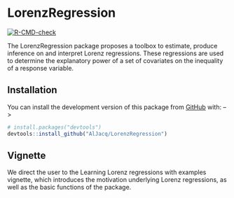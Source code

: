 
<!-- README.md is generated from README.Rmd. Please edit that file -->

# LorenzRegression

<!-- badges: start -->

[![R-CMD-check](https://github.com/AlJacq/LorenzRegression/actions/workflows/R-CMD-check.yaml/badge.svg)](https://github.com/AlJacq/LorenzRegression/actions/workflows/R-CMD-check.yaml)
<!-- badges: end -->

The LorenzRegression package proposes a toolbox to estimate, produce
inference on and interpret Lorenz regressions. These regressions are
used to determine the explanatory power of a set of covariates on the
inequality of a response variable.

## Installation

<!-- You can install the released version of LorenzRegression from [CRAN](https://CRAN.R-project.org) with: -->
<!-- ``` r -->
<!-- install.packages("LorenzRegression") -->
<!-- ``` -->

You can install the development version of this package from
[GitHub](https://github.com/) with: –\>

``` r
# install.packages("devtools")
devtools::install_github("AlJacq/LorenzRegression")
```

## Vignette

We direct the user to the Learning Lorenz regressions with examples
vignette, which introduces the motivation underlying Lorenz regressions,
as well as the basic functions of the package.
